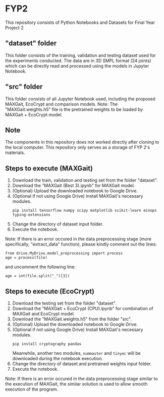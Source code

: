 # FYP2
This repository consists of Python Notebooks and Datasets for Final Year Project 2

## "dataset" folder
This folder consists of the training, validation and testing dataset used for the experiments conducted. The data are in 3D SMPL format (24 joints) which can be directly read and processed using the models in Jupyter Notebook.

## "src" folder
This folder consists of all Jupyter Notebook used, including the proposed MAXGait, EcoCrypt and comparison models.
Note: The "MAXGait.weights.h5" file is the pretrained weights to be loaded by MAXGait + EcoCrypt model.

## Note
The components in this repository does not worked directly after cloning to the local computer. This repository only serves as a storage of FYP 2's materials.

## Steps to execute (MAXGait)
1. Download the train, validation and testing set from the folder "dataset".
2. Download the "MAXGait (Best 3).ipynb" for MAXGait model.
3. (Optional) Upload the downloaded notebook to Google Drive.
4. (Optional if not using Google Drive) Install MAXGait's necessary modules.
   ```
   pip install tensorflow numpy scipy matplotlib scikit-learn einops typing-extensions
   ```
5. Change the directory of dataset input folder.
6. Execute the notebook.

Note: If there is an error occured in the data preprocessing stage (more specifically, "extract_data" function), please kindly comment out the lines:
```
from drive.MyDrive.model_preprocessing import process
age = process(file)
```
and uncomment the following line:
```
age = int(file.split("_")[3])
```

## Steps to execute (EcoCrypt)
1. Download the testing set from the folder "dataset".
2. Download the "MAXGait + EcoCrypt (CPU).ipynb" for combination of MAXGait and EcoCrypt model.
3. Download the "MAXGait.weights.h5" from the folder "src".
4. (Optional) Upload the downloaded notebook to Google Drive.
5. (Optional if not using Google Drive) Install MAXGait's necessary modules.
   ```
   pip install cryptography pandas
   ```
   Meanwhile, another two modules, `nummaster` and `tinyec` will be downloaded during the notebook execution.
6. Change the directory of dataset and pretrained weights input folder.
7. Execute the notebook.

Note: If there is an error occured in the data preprocessing stage similar to the execution of MAXGait, the similar solution is used to allow smooth execution of the program.

